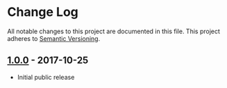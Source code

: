 # Change Log
All notable changes to this project are documented in this file.
This project adheres to [Semantic Versioning](http://semver.org/).

## [1.0.0](https://github.com/Dovyski/pigeon/releases/tag/v.1.0.0) - 2017-10-25
- Initial public release
